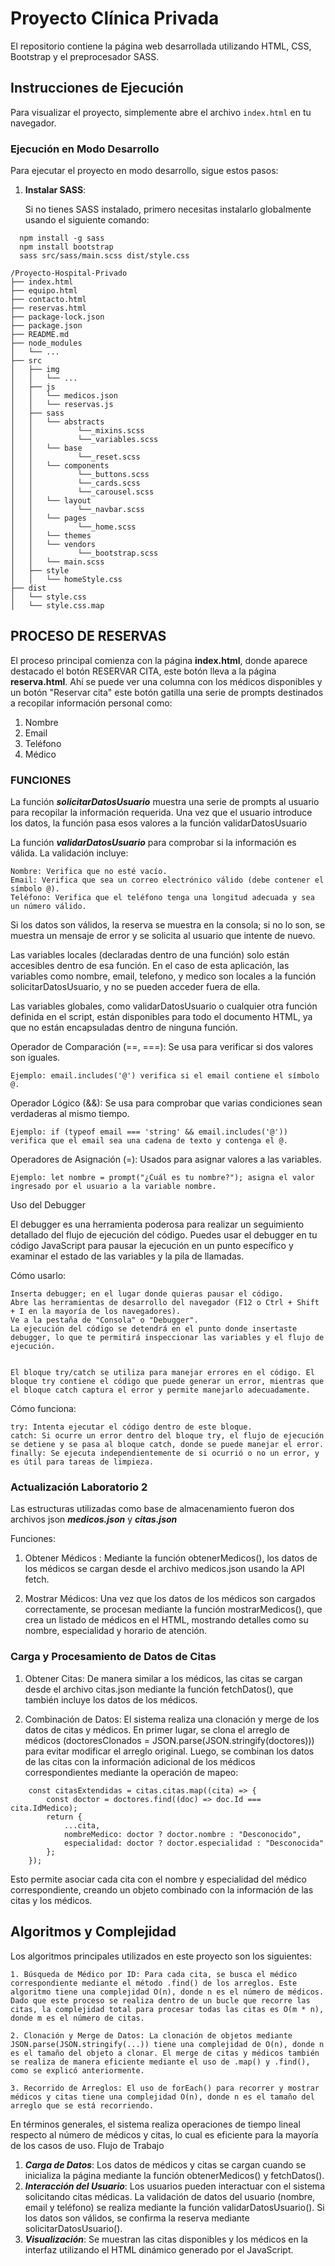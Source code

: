 # Proyecto Clínica Privada

El repositorio contiene la página web desarrollada utilizando HTML, CSS, Bootstrap y el preprocesador SASS.

## Instrucciones de Ejecución

Para visualizar el proyecto, simplemente abre el archivo `index.html` en tu navegador.

### Ejecución en Modo Desarrollo

Para ejecutar el proyecto en modo desarrollo, sigue estos pasos:

1. **Instalar SASS**:

   Si no tienes SASS instalado, primero necesitas instalarlo globalmente usando el siguiente comando:

```
  npm install -g sass
  npm install bootstrap
  sass src/sass/main.scss dist/style.css
```

```
/Proyecto-Hospital-Privado
├── index.html
├── equipo.html
├── contacto.html
├── reservas.html
├── package-lock.json
├── package.json
├── README.md
├── node_modules
│   └── ...
├── src
│   ├── img
│   │   └── ...
│   ├── js
│   │   └── medicos.json
│   │   └── reservas.js
│   ├── sass
│   │   └── abstracts
│   │          └──_mixins.scss
│   │          └──_variables.scss
│   │   └── base
│   │          └──_reset.scss
│   │   └── components
│   │          └──_buttons.scss
│   │          └──_cards.scss
│   │          └──_carousel.scss
│   │   └── layout
│   │          └──_navbar.scss
│   │   └── pages
│   │          └──_home.scss
│   │   └── themes
│   │   └── vendors
│   │          └──_bootstrap.scss
│   │   └── main.scss
│   ├── style
│   │   └── homeStyle.css
├── dist
│   └── style.css
│   └── style.css.map
```


## PROCESO DE RESERVAS

El proceso principal comienza con la página **index.html**, donde aparece destacado el botón RESERVAR CITA, este botón lleva a la página **reserva.html**. Ahí se puede ver una columna con los médicos disponibles y un botón "Reservar cita" este botón gatilla una serie de prompts destinados a recopilar información personal como:

1. Nombre
2. Email 
3. Teléfono
4. Médico

### FUNCIONES

La función ***solicitarDatosUsuario*** muestra una serie de prompts al usuario para recopilar la información requerida. Una vez que el usuario introduce los datos, la función pasa esos valores a la función validarDatosUsuario 


La función ***validarDatosUsuario*** para comprobar si la información es válida. La validación incluye:

    Nombre: Verifica que no esté vacío.
    Email: Verifica que sea un correo electrónico válido (debe contener el símbolo @).
    Teléfono: Verifica que el teléfono tenga una longitud adecuada y sea un número válido.

Si los datos son válidos, la reserva se muestra en la consola; si no lo son, se muestra un mensaje de error y se solicita al usuario que intente de nuevo.

Las variables locales (declaradas dentro de una función) solo están accesibles dentro de esa función. En el caso de esta aplicación, las variables como nombre, email, telefono, y medico son locales a la función solicitarDatosUsuario, y no se pueden acceder fuera de ella.

Las variables globales, como validarDatosUsuario o cualquier otra función definida en el script, están disponibles para todo el documento HTML, ya que no están encapsuladas dentro de ninguna función.

Operador de Comparación (==, ===): Se usa para verificar si dos valores son iguales.

    Ejemplo: email.includes('@') verifica si el email contiene el símbolo @.

Operador Lógico (&&): Se usa para comprobar que varias condiciones sean verdaderas al mismo tiempo.

    Ejemplo: if (typeof email === 'string' && email.includes('@')) verifica que el email sea una cadena de texto y contenga el @.

Operadores de Asignación (=): Usados para asignar valores a las variables.

    Ejemplo: let nombre = prompt("¿Cuál es tu nombre?"); asigna el valor ingresado por el usuario a la variable nombre.


Uso del Debugger

El debugger es una herramienta poderosa para realizar un seguimiento detallado del flujo de ejecución del código. Puedes usar el debugger en tu código JavaScript para pausar la ejecución en un punto específico y examinar el estado de las variables y la pila de llamadas.

Cómo usarlo:

    Inserta debugger; en el lugar donde quieras pausar el código.
    Abre las herramientas de desarrollo del navegador (F12 o Ctrl + Shift + I en la mayoría de los navegadores).
    Ve a la pestaña de "Consola" o "Debugger".
    La ejecución del código se detendrá en el punto donde insertaste debugger, lo que te permitirá inspeccionar las variables y el flujo de ejecución.


    El bloque try/catch se utiliza para manejar errores en el código. El bloque try contiene el código que puede generar un error, mientras que el bloque catch captura el error y permite manejarlo adecuadamente.

Cómo funciona:

    try: Intenta ejecutar el código dentro de este bloque.
    catch: Si ocurre un error dentro del bloque try, el flujo de ejecución se detiene y se pasa al bloque catch, donde se puede manejar el error.
    finally: Se ejecuta independientemente de si ocurrió o no un error, y es útil para tareas de limpieza.



### Actualización Laboratorio 2

Las estructuras utilizadas como base de almacenamiento fueron dos archivos json  ***medicos.json*** y ***citas.json***

Funciones:
1. Obtener Médicos : Mediante la función obtenerMedicos(), los datos de los médicos se cargan desde el archivo medicos.json     usando la API fetch.

2. Mostrar Médicos: Una vez que los datos de los médicos son cargados correctamente, se procesan mediante la función mostrarMedicos(), que crea un listado de médicos en el HTML, mostrando detalles como su nombre, especialidad y horario de atención.


### Carga y Procesamiento de Datos de Citas

1. Obtener Citas: De manera similar a los médicos, las citas se cargan desde el archivo citas.json mediante la función fetchDatos(), que también incluye los datos de los médicos.

2. Combinación de Datos: El sistema realiza una clonación y merge de los datos de citas y médicos. En primer lugar, se clona el arreglo de médicos (doctoresClonados = JSON.parse(JSON.stringify(doctores))) para evitar modificar el arreglo original. Luego, se combinan los datos de las citas con la información adicional de los médicos correspondientes mediante la operación de mapeo:
```
    const citasExtendidas = citas.citas.map((cita) => {
        const doctor = doctores.find((doc) => doc.Id === cita.IdMedico);
        return {
            ...cita,
            nombreMedico: doctor ? doctor.nombre : "Desconocido",
            especialidad: doctor ? doctor.especialidad : "Desconocida"
        };
    });
```
Esto permite asociar cada cita con el nombre y especialidad del médico correspondiente, creando un objeto combinado con la información de las citas y los médicos.

## Algoritmos y Complejidad

Los algoritmos principales utilizados en este proyecto son los siguientes:

    1. Búsqueda de Médico por ID: Para cada cita, se busca el médico correspondiente mediante el método .find() de los arreglos. Este algoritmo tiene una complejidad O(n), donde n es el número de médicos. Dado que este proceso se realiza dentro de un bucle que recorre las citas, la complejidad total para procesar todas las citas es O(m * n), donde m es el número de citas.

    2. Clonación y Merge de Datos: La clonación de objetos mediante JSON.parse(JSON.stringify(...)) tiene una complejidad de O(n), donde n es el tamaño del objeto a clonar. El merge de citas y médicos también se realiza de manera eficiente mediante el uso de .map() y .find(), como se explicó anteriormente.

    3. Recorrido de Arreglos: El uso de forEach() para recorrer y mostrar médicos y citas tiene una complejidad O(n), donde n es el tamaño del arreglo que se está recorriendo.

En términos generales, el sistema realiza operaciones de tiempo lineal respecto al número de médicos y citas, lo cual es eficiente para la mayoría de los casos de uso.
Flujo de Trabajo

1. ***Carga de Datos***: Los datos de médicos y citas se cargan cuando se inicializa la página mediante la función obtenerMedicos() y fetchDatos().
2. ***Interacción del Usuario***: Los usuarios pueden interactuar con el sistema solicitando citas médicas. La validación de datos del usuario (nombre, email y teléfono) se realiza mediante la función validarDatosUsuario(). Si los datos son válidos, se confirma la reserva mediante solicitarDatosUsuario().
3. ***Visualización***: Se muestran las citas disponibles y los médicos en la interfaz utilizando el HTML dinámico generado por el JavaScript.